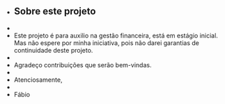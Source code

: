 + ## Sobre este projeto
+
+ Este projeto é para auxilio na gestão financeira, está em estágio inicial. Mas não espere por minha iniciativa, pois não darei garantias de continuidade deste projeto.
+
+ Agradeço contribuições que serão bem-vindas.
+
+ Atenciosamente,
+
+ Fábio
